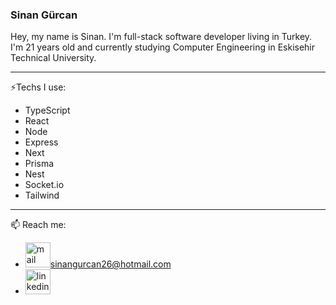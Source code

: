 <!--
**MasterFAE/MasterFAE** is a ✨ _special_ ✨ repository because its `README.md` (this file) appears on your GitHub profile.

Here are some ideas to get you started:

- 🔭 I’m currently working on ...
- 🌱 I’m currently learning ...
- 👯 I’m looking to collaborate on ...
- 🤔 I’m looking for help with ...
- 💬 Ask me about ...
- 📫 How to reach me: ...
- 😄 Pronouns: ...
- ⚡ Fun fact: ...
-->
### Sinan Gürcan
Hey, my name is Sinan. I'm full-stack software developer living in Turkey.
I'm 21 years old and currently studying Computer Engineering in Eskisehir Technical University.
  
  <hr />
  
⚡Techs I use:
  * TypeScript
  * React
  * Node
  * Express
  * Next
  * Prisma
  * Nest
  * Socket.io
  * Tailwind
  
  <hr />

📫 Reach me:
  -  <img src="https://unpkg.com/simple-icons@7.15.0/icons/gmail.svg" height="40" alt="mail">sinangurcan26@hotmail.com
  -  [<img src="https://unpkg.com/simple-icons@7.15.0/icons/linkedin.svg" alt='linkedin' height='40'>](https://www.linkedin.com/in/sinan-gurcan/)  
 

